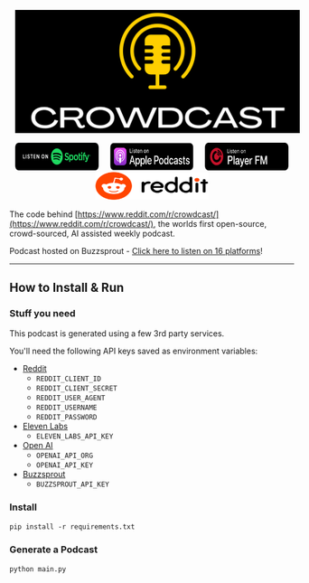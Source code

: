 <p align="center">
    <a href="https://www.reddit.com/r/crowdcast" style="margin: 0px 10px; text-decoration: none;">
        <img src="images/crowdcast_banner.png">
    </a>
</p>

<div align="center">
  <div style="display: flex; justify-content: center;">
    <a href="https://open.spotify.com/show/58g6mlJPaEObyZ3xMqgWdh" style="margin: 0px 10px; text-decoration: none;">
      <img src="images/badge_spotify.png" style="width: 200px; height: 49px;">
    </a>
    <a href="https://podcasts.apple.com/us/podcast/crowdcast/id1687775887" style="margin: 0px 10px; text-decoration: none;">
      <img src="images/badge_apple.svg" style="width: 200px; height: 49px;">
    </a>
    <a href="https://player.fm/series/crowdcast" style="margin: 0px 10px; text-decoration: none;">
      <img src="images/badge_playerfm.png" style="width: 200px; height: 49px;">
    </a>
  </div>
  </a>
</div>

<div align="center">
  <div style="display: flex; justify-content: center;">
    <a href="http://reddit.com/r/crowdcast" style="margin: 0px 10px; text-decoration: none;">
      <img src="images/reddit-1.svg" style="width: 200px; height: 49px;">
    </a>
  </div>
  </a>
</div>

The code behind [https://www.reddit.com/r/crowdcast/](https://www.reddit.com/r/crowdcast/), the worlds first open-source, crowd-sourced, AI assisted weekly podcast.

Podcast hosted on Buzzsprout - [Click here to listen on 16 platforms](https://www.buzzsprout.com/2188164/share)!

<hr />

## How to Install & Run

### Stuff you need

This podcast is generated using a few 3rd party services.

You'll need the following API keys saved as environment variables:

* [Reddit](https://reddit.com/)
    * `REDDIT_CLIENT_ID`
    * `REDDIT_CLIENT_SECRET`
    * `REDDIT_USER_AGENT`
    * `REDDIT_USERNAME`
    * `REDDIT_PASSWORD`
* [Eleven Labs](https://elevenlabs.io/)
    * `ELEVEN_LABS_API_KEY`
* [Open AI](https://openai.com/)
    * `OPENAI_API_ORG`
    * `OPENAI_API_KEY`
* [Buzzsprout](https://buzzsprout.com/)
    * `BUZZSPROUT_API_KEY`

### Install

```commandline
pip install -r requirements.txt
```

### Generate a Podcast

```commandline
python main.py
```
